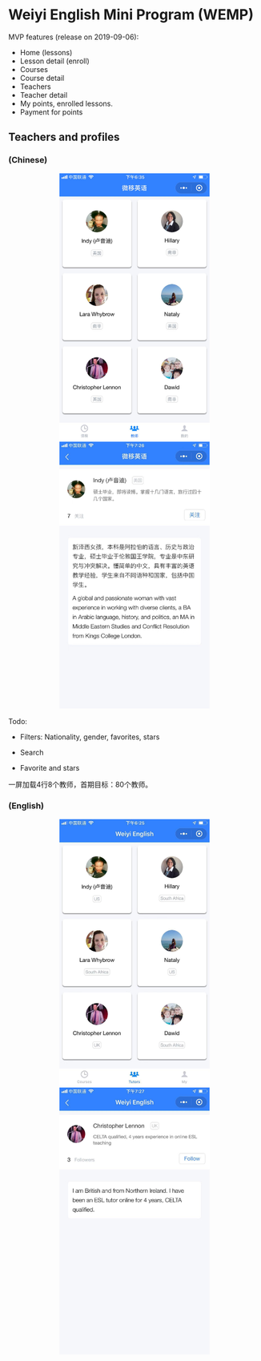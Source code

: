 # Weiyi English Mini Program (WEMP)


MVP features (release on 2019-09-06):

- Home (lessons)
- Lesson detail (enroll)
- Courses
- Course detail
- Teachers
- Teacher detail
- My points, enrolled lessons.
- Payment for points






## Teachers and profiles

### (Chinese)

<p align="center">
  <img src="images/teachers-cn.jpeg" width="300">
  <img src="images/profile-cn.jpeg" width="300">
</p>

Todo:

- Filters: Nationality, gender, favorites, stars

- Search

- Favorite and stars

一屏加载4行8个教师，首期目标：80个教师。




### (English)

<p align="center">
  <img src="images/teachers-en.jpeg" width="300">
  <img src="images/profile-en.jpeg" width="300">
</p>




